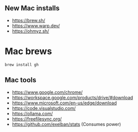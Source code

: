 ## New Mac installs
- https://brew.sh/
- https://www.warp.dev/
- https://ohmyz.sh/

# Mac brews
```
brew install gh
```

## Mac tools
- https://www.google.com/chrome/
- https://workspace.google.com/products/drive/#download
- https://www.microsoft.com/en-us/edge/download
- https://code.visualstudio.com/
- https://ollama.com/
- https://freefilesync.org/
- https://github.com/exelban/stats (Consumes power)
